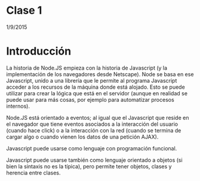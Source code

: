 # Clase 1
1/9/2015

# Introducción

La historia de Node.JS empieza con la historia de Javascript (y la implementación de los navegadores desde Netscape). 
Node se basa en ese Javascript, unido a una librería que le permite al programa Javascript acceder 
a los recursos de la máquina donde está alojado. 
Esto se puede utilizar para crear la lógica que está en el servidor 
(aunque en realidad se puede usar para más cosas, por ejemplo para automatizar procesos internos). 

Node.JS está orientado a eventos; al igual que el Javascript que reside en el navegador que tiene eventos asociados
a la interacción del usuario (cuando hace click) o a la interacción con la red (cuando se termina de cargar algo o 
cuando vienen los datos de una petición AJAX). 

Javascript puede usarse como lenguaje con programación funcional.

Javascript puede usarse también como lenguaje orientado a objetos (si bien la sintaxis no es la típica), 
pero permite tener objetos, clases y herencia entre clases.

